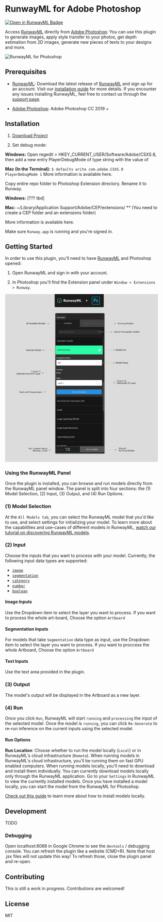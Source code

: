 # RunwayML for Adobe Photoshop

[![Open in RunwayML Badge](https://open-app.runwayml.com/gh-badge-app.svg)](https://open-app.runwayml.com/)


Access [RunwayML](https://runwayml.com) directly from [Adobe Photoshop](www.adobe.com/photoshop‎): You can use this plugin to generate images, apply style transfer to your photos, get depth estimation from 2D images, generate new pieces of texts to your designs and more.

![RunwayML for Photoshop](images/ps-banner.gif)

## Prerequisites

* [RunwayML](https://runwayml.com/): Download the latest release of [RunwayML](https://runwayml.com/download) and sign up for an account. Visit our [installation guide](https://learn.runwayml.com/#/getting-started/installation) for more details. If you encounter any issues installing RunwayML, feel free to contact us through the [support page](https://support.runwayml.com).

* [Adobe Photoshop](https://www.adobe.com/products/photoshop/free-trial-download.html): Adobe Photoshop CC 2019 +

## Installation

1) [Download Project](https://github.com/runwayml/photoshop)

2) Set debug mode:

**Windows:** Open regedit > HKEY_CURRENT_USER/Software/Adobe/CSXS.8, then add a new entry PlayerDebugMode of type string with the value of 

**Mac (In the Terminal):** ``` $ defaults write com.adobe.CSXS.9 PlayerDebugMode 1 ```
More information is available here.

Copy entire repo folder to Photoshop Extension directory. Rename it to Runway.

**Windows:** [??? tbd]

**Mac:** ~/Library/Application Support/Adobe/CEP/extensions/ ** (You need to create a CEP folder and an extensions folder)

More information is available here.

Make sure `Runway.app` is running and you're signed in.

## Getting Started

In order to use this plugin, you'll need to have [RunwayML](https://runwayml.com/) and Photoshop opened:

1) Open RunwayML and sign in with your account.

2) In Photoshop you'll find the Extension panel under ```Window > Extensions > Runway```.

![RunwayML for Photoshop](images/ps-plugin.jpg)

### Using the RunwayML Panel

Once the plugin is installed, you can browse and run models directly from the RunwayML panel window. The panel is split into four sections: the (1) Model Selection, (2) Input, (3) Output, and (4) Run Options.

### (1) Model Selection
  
At the `All Models tab`, you can select the RunwayML model that you'd like to use, and select settings for initializing your model. To learn more about the capabilities and use-cases of different models in RunwayML, [watch our tutorial on discovering RunwayML models](https://www.youtube.com/watch?v=ePIRExcanjg).

### (2) Input

Choose the inputs that you want to process with your model. Currently, the following input data types are supported:

* [`image`](https://sdk.runwayml.com/en/latest/data_types.html#runway.data_types.image)
* [`segmentation`](https://sdk.runwayml.com/en/latest/data_types.html#runway.data_types.segmentation)
* [`category`](https://sdk.runwayml.com/en/latest/data_types.html#runway.data_types.category)
* [`number`](https://sdk.runwayml.com/en/latest/data_types.html#runway.data_types.number)
* [`boolean`](https://sdk.runwayml.com/en/latest/data_types.html#runway.data_types.boolean)

#### Image Inputs

Use the Dropdown item to select the layer you want to process. 
If you want to process the whole art-board, Choose the option `Artboard`

#### Segmentation Inputs

For models that take `Segmentation` data type as input, use the Dropdown item to select the layer you want to process.
If you want to proccess the whole Artboard, Choose the option `Artboard`

#### Text Inputs

Use the text area provided in the plugin.

### (3) Output

The model's output will be displayed in the Artboard as a new layer.

### (4) Run

Once you click `Run`, RunwayML will start `running` and `processing` the input of the selected model. Once the model is `running`, you can click `Re-Generate` to re-run inference on the current inputs using the selected model.

#### Run Options

**Run Location**: Choose whether to run the model locally (`Local`) or in RunwayML's cloud infrastructure (`Remote`). When running models in RunwayML's cloud infrastructure, you'll be running them on fast GPU enabled computers. When running models locally, you'll need to download and install them individually. You can currently download models locally only through the RunwayML application. Go to your `Settings` in RunwayML to view the currently installed models. Once you have installed a model locally, you can start the model from the RunwayML for Photoshop. 

[Check out this guide](https://learn.runwayml.com/#/how-to/run-models-locally) to learn more about how to install models locally.

## Development

TODO

### Debugging

Open localhost:8088 in Google Chrome to see the `devtools` / debugging console. You can refresh the plugin like a website (CMD+R). Note that host .jsx files will not update this way! To refresh those, close the plugin panel and re-open.

## Contributing

This is still a work in progress. Contributions are welcomed!

## License

MIT